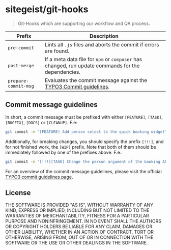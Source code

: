 # sitegeist/git-hooks

> Git-Hooks which are supporting our workflow and QA process.


| Prefix               | Description                                                                                        |
| -------------------- | -------------------------------------------------------------------------------------------------- |
| `pre-commit`         | Lints all `.js` files and aborts the commit if errors are found.                                   |
| `post-merge`         | If a meta data file for `npm` or `composer` has changed, run update commands for the dependencies. |
| `prepare-commit-msg` | Evaluates the commit message against the [TYPO3 Commit guidelines]().                                  |


## Commit message guidelines
In short, a commit message must be prefixed with either `[FEATURE]`, `[TASK]`, `[BUGFIX]`, `[DOCS]` or `[CLEANUP]`. F.e:
``` bash
git commit -m "[FEATURE] Add person select to the quick booking widget"
```

Additionally, for breaking changes, you should specify the prefix `[!!!]`, and for not finished work, the `[WIP]` prefix.
Note that both of them should be immediately followed by one of the prefixes above. F.e.:
``` bash
git commit -m "[!!!][TASK] Change the person argument of the booking API for consistency"
```

For an overview of the commit message guidelines, please visit the official [TYPO3 commit guidelines page](https://wiki.typo3.org/CommitMessage_Format_(Git)#Commit_Message_rules_for_TYPO3_CMS).


## License
THE SOFTWARE IS PROVIDED "AS IS", WITHOUT WARRANTY OF ANY KIND, EXPRESS OR
IMPLIED, INCLUDING BUT NOT LIMITED TO THE WARRANTIES OF MERCHANTABILITY,
FITNESS FOR A PARTICULAR PURPOSE AND NONINFRINGEMENT. IN NO EVENT SHALL THE
AUTHORS OR COPYRIGHT HOLDERS BE LIABLE FOR ANY CLAIM, DAMAGES OR OTHER
LIABILITY, WHETHER IN AN ACTION OF CONTRACT, TORT OR OTHERWISE, ARISING FROM,
OUT OF OR IN CONNECTION WITH THE SOFTWARE OR THE USE OR OTHER DEALINGS IN
THE SOFTWARE.
